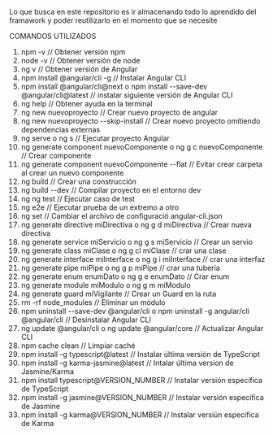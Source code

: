 Lo que busca en este repositorio es ir almacenando todo lo aprendido del framawork y poder reutilizarlo en el momento que se necesite

COMANDOS UTILIZADOS

1. npm -v // Obtener versión npm
2. node -v // Obtener versión de node
3. ng v // Obtener versión de Angular
4. npm install @angular/cli -g // Instalar Angular CLI
5. npm install @angular/cli@next o npm install --save-dev @angular/cli@latest // instalar siguiente versión de Angular CLI
6. ng help // Obtener ayuda en la terminal
7. ng new nuevoproyecto // Crear nuevo proyecto de angular
8. ng new nuevoproyecto --skip-install // Crear nuevo proyecto omitiendo dependencias externas
9. ng serve o ng s // Ejecutar proyecto Angular
10. ng generate component nuevoComponente o ng g c nuevoComponente // Crear componente
11. ng generate component nuevoComponente --flat // Evitar crear carpeta al crear un nuevo componente
12. ng build // Crear una construcción
13. ng build --dev // Compilar proyecto en el entorno dev
14. ng ng test // Ejecutar caso de test
15. ng e2e // Ejecutar prueba de un extremo a otro
16. ng set // Cambiar el archivo de configuració angular-cli.json
17. ng generate directive miDirectiva o ng g d miDirectiva // Crear nueva directiva
18. ng generate service miServicio o ng g s miServicio // Crear un servio
19. ng generate class miClase o ng g cl miClase // crar una clase
20. ng generate interface miInterface o ng g i miInterface // crar una interfaz
21. ng generate pipe miPipe o ng g p miPipe // crar una tubería
22. ng generate enum enumDato o ng g e enumDato // Crar enum
23. ng generate module miModulo o ng g m miModulo
24. ng generate guard miVigilante // Crear un Guard en la ruta
25. rm -rf node_modules // Eliminar un módulo
26. npm uninstall --save-dev @angular/cli o npm uninstall -g angular/cli @angular/cli // Desinstalar Angular CLI
27. ng update @angular/cli o ng update @angular/core // Actualizar Angular CLI
28. npm cache clean // Limpiar caché
29. npm install -g typescript@latest // Instalar última versión de TypeScript
30. npm install -g karma-jasmine@latest // Intalar última version de Jasmine/Karma
31. npm install typescript@VERSION_NUMBER // Instalar versión específica de TypeScript
32. npm install -g jasmine@VERSION_NUMBER // Instalar versión específica de Jasmine
33. npm install -g karma@VERSION_NUMBER // Instalar versiún específica de Karma


